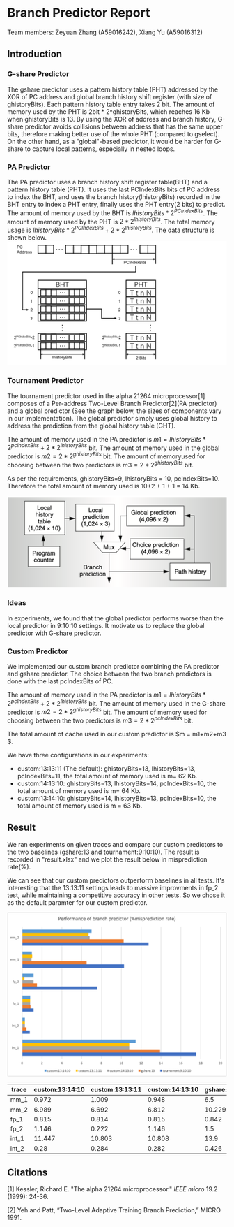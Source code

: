 # Branch Predictor Report

Team members: Zeyuan Zhang (A59016242), Xiang Yu (A59016312)

## Introduction

### G-share Predictor

The gshare predictor uses a pattern history table (PHT) addressed by the XOR of PC address and global branch history shift register (with size of ghistoryBits). Each pattern history table entry takes 2 bit. The amount of memory used by the PHT is 2bit * 2^ghistoryBits, which reaches 16 Kb when ghistoryBits is 13. By using the XOR of address and branch history, G-share predictor avoids collisions between address that has the same upper bits, therefore making better use of the whole PHT (compared to gselect). On the other hand, as a "global"-based predictor, it would be harder for G-share to capture local patterns, especially in nested loops. 


### PA Predictor

The PA predictor uses a branch history shift register table(BHT) and a pattern history table (PHT). It uses the last PCIndexBits bits of PC address to index the BHT, and uses the branch history(lhistoryBits) recorded in the BHT entry to index a PHT entry, finally uses the PHT entry(2 bits) to predict.
The amount of memory used by the BHT is $lhistoryBits * 2^{PCIndexBits}$.
The amount of memory used by the PHT is $2 * 2^{lhistoryBits}$.
The total memory usage is $lhistoryBits * 2^{PCIndexBits} + 2 * 2^{lhistoryBits}$.
The data structure is shown below.
<img src="assets/PA.png"/>

### Tournament Predictor

The tournament predictor used in the alpha 21264 microprocessor[1] composes of a Per-address Two-Level Branch Predictor\[2\](PA predictor) and a global predictor (See the graph below, the sizes of components vary in our implementation). The global predictor simply uses global history to address the prediction from the global history table (GHT).

The amount of memory used in the PA predictor is $m1 = lhistoryBits*2^{pcIndexBits} + 2*2^{lhistoryBits}$ bit. 
The amount of memory used in the global predictor is $m2 = 2 * 2^{ghistoryBits}$ bit. 
The amount of memoryused for choosing between the two predictors is $m3 = 2 * 2^{ghistoryBits}$ bit. 

As per the requirements, ghistoryBits=9, lhistoryBits = 10, pcIndexBits=10. Therefore the total amount of memory used is 10+2 + 1 + 1 = 14 Kb.

<img src="assets/image-20221130210556203.png" alt="image-20221130210556203" style="zoom:50%;" />

### Ideas

In experiments, we found that the global predictor performs worse than the local predictor in 9:10:10 settings. It motivate us to replace the global predictor with G-share predictor.

### Custom Predictor

We implemented our custom branch predictor combining the PA predictor and gshare predictor. The choice between the two branch predictors is done with the last pcIndexBits of PC.

The amount of memory used in the PA predictor is $m1 = lhistoryBits*2^{pcIndexBits} + 2*2^{lhistoryBits}$ bit. 
The amount of memory used in the G-share predictor is $m2 = 2 * 2^{ghistoryBits}$ bit. 
The amount of memory used for choosing between the two predictors is $m3 = 2 * 2^{pcIndexBits}$ bit. 

The total amount of cache used in our custom predictor is $m =  m1+m2+m3 $.

We have three configurations in our experiments:

- custom:13:13:11 (The default): ghistoryBits=13, lhistoryBits=13, pcIndexBits=11, the total amount of memory used is m= 62 Kb. 
- custom:14:13:10: ghistoryBits=13, lhistoryBits=14, pcIndexBits=10,  the total amount of memory used is m= 64 Kb. 
- custom:13:14:10: ghistoryBits=14, lhistoryBits=13, pcIndexBits=10, the total amount of memory used is m = 63 Kb.



## Result

We ran experiments on given traces and compare our custom predictors to the two baselines (gshare:13 and tournament:9:10:10). The result is recorded in "result.xlsx" and we plot the result below in misprediction rate(%).

We can see that our custom predictors outperform baselines in all tests. It's interesting that the 13:13:11 settings leads to massive improvments in fp_2 test, while maintaining a competitive accuracy in other tests. So we chose it as the default paramter for our custom predictor.

<img src="assets/image-20221130212542685.png" alt="image-20221130212542685" style="zoom:80%;" />

| trace | custom:13:14:10 | custom:13:13:11  | custom:14:13:10 | gshare:13 | tournament:9:10:10 |
|  ----  | ----  | ----  | ----  | ----  | ----  |
| mm_1  | 0.972 | 1.009 | 0.948 | 6.5 | 10.275 |
| mm_2  | 6.989 | 6.692 | 6.812 | 10.229 | 12.75 |
| fp_1  | 0.815 | 0.814 | 0.815 | 0.842 | 1.145 |
| fp_2  | 1.146 | 0.222 | 1.146 | 1.5 | 7.577 |
| int_1  | 11.447 | 10.803 |10.808 | 13.9 | 17.57 |
| int_2  | 0.28 | 0.284 | 0.282 | 0.426 | 0.78 | 





## Citations

[1] Kessler, Richard E. "The alpha 21264 microprocessor." *IEEE micro* 19.2 (1999): 24-36.

[2] Yeh and Patt, “Two-Level Adaptive Training Branch Prediction,” MICRO 1991.

